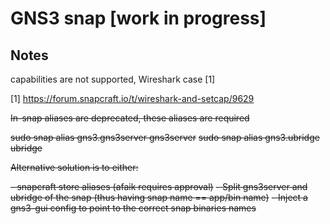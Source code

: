 

# GNS3 snap [work in progress]

## Notes

capabilities are not supported, Wireshark case [1]

[1] https://forum.snapcraft.io/t/wireshark-and-setcap/9629

~~In-snap aliases are deprecated, these aliases are required~~

~~sudo snap alias gns3.gns3server gns3server~~
~~sudo snap alias gns3.ubridge ubridge~~

~~Alternative solution is to either:~~

~~- snapcraft store aliases (afaik requires approval)~~
~~- Split gns3server and ubridge of the snap (thus having snap name == app/bin name)~~
~~- Inject a gns3-gui config to point to the correct snap binaries names~~
